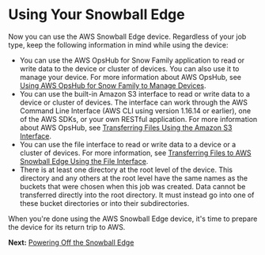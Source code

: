 # Using Your Snowball Edge<a name="transfer-data"></a>

Now you can use the AWS Snowball Edge device\. Regardless of your job type, keep the following information in mind while using the device:
+ You can use the AWS OpsHub for Snow Family application to read or write data to the device or cluster of devices\. You can also use it to manage your device\. For more information about AWS OpsHub, see [Using AWS OpsHub for Snow Family to Manage Devices](aws-opshub.md)\.
+ You can use the built\-in Amazon S3 interface to read or write data to a device or cluster of devices\. The interface can work through the AWS Command Line Interface \(AWS CLI using version 1\.16\.14 or earlier\), one of the AWS SDKs, or your own RESTful application\. For more information about AWS OpsHub, see [Transferring Files Using the Amazon S3 Interface](using-adapter.md)\.
+ You can use the file interface to read or write data to a device or a cluster of devices\. For more information, see [Transferring Files to AWS Snowball Edge Using the File Interface](using-fileinterface.md)\.
+ There is at least one directory at the root level of the device\. This directory and any others at the root level have the same names as the buckets that were chosen when this job was created\. Data cannot be transferred directly into the root directory\. It must instead go into one of these bucket directories or into their subdirectories\.

When you're done using the AWS Snowball Edge device, it's time to prepare the device for its return trip to AWS\.

**Next:** [Powering Off the Snowball Edge](turnitoff.md) 